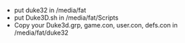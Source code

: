 * put duke32 in /media/fat
* put Duke3D.sh in /media/fat/Scripts
* Copy your Duke3d.grp, game.con, user.con, defs.con in /media/fat/duke32

